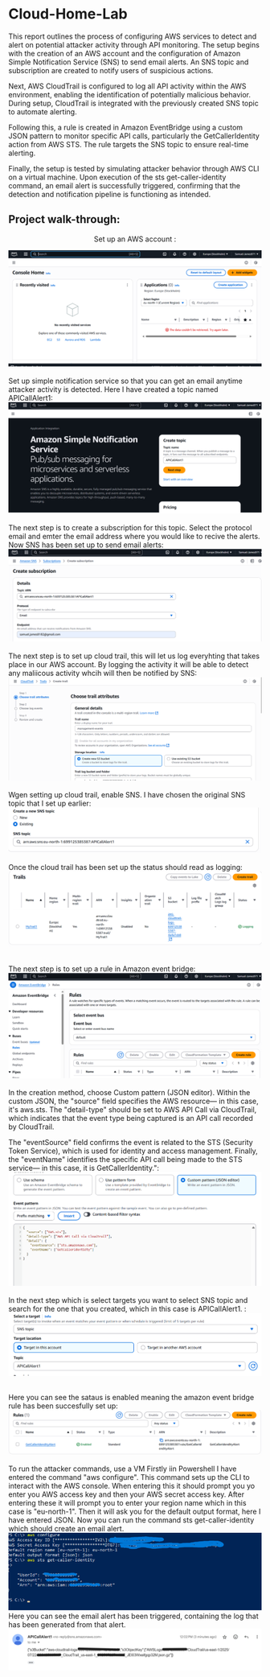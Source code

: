 # Cloud-Home-Lab


This report outlines the process of configuring AWS services to detect and alert on potential attacker activity through API monitoring. The setup begins with the creation of an AWS account and the configuration of Amazon Simple Notification Service (SNS) to send email alerts. An SNS topic and subscription are created to notify users of suspicious actions.

Next, AWS CloudTrail is configured to log all API activity within the AWS environment, enabling the identification of potentially malicious behavior. During setup, CloudTrail is integrated with the previously created SNS topic to automate alerting.

Following this, a rule is created in Amazon EventBridge using a custom JSON pattern to monitor specific API calls, particularly the GetCallerIdentity action from AWS STS. The rule targets the SNS topic to ensure real-time alerting.

Finally, the setup is tested by simulating attacker behavior through AWS CLI on a virtual machine. Upon execution of the sts get-caller-identity command, an email alert is successfully triggered, confirming that the detection and notification pipeline is functioning as intended.


<h2>Project walk-through:</h2>

<p align="center">
Set up an AWS account : <br/>

![image alt](https://github.com/Samuel-James971/Cloud-Home-Lab/blob/main/1.png?raw=true)
<br />
<br />
 Set up simple notification service so that you can get an email anytime attacker activity is detected. Here I have created a topic named APICallAlert1:  <br/>
![image alt](https://github.com/Samuel-James971/Cloud-Home-Lab/blob/main/2.png?raw=true)
<br />
<br />
The next step is to create a subscription for this topic. Select the protocol email and emter the email address where you would like to recive the alerts. Now SNS has been set up to send email alerts: <br/>
![image alt](https://github.com/Samuel-James971/Cloud-Home-Lab/blob/main/3.png?raw=true)
<br />
<br />
The next step is to set up cloud trail, this will let us log everyhting that takes place in our AWS account. By logging the activity it will be able to detect any maliicous activity whcih will then be notified by SNS:   <br/>
![image alt](https://github.com/Samuel-James971/Cloud-Home-Lab/blob/main/4.png?raw=true)
<br />
<br />
Wgen setting up cloud trail, enable SNS. I have chosen the original SNS topic that I set up earlier:  <br/>
![image alt](https://github.com/Samuel-James971/Cloud-Home-Lab/blob/main/5.png?raw=true)
<br />
<br />
Once the cloud trail has been set up the status should read as logging:  <br/>
![image alt](https://github.com/Samuel-James971/Cloud-Home-Lab/blob/main/6.png?raw=true)
<br />
<br />

The next step is to set up a rule in Amazon event bridge:  <br/>
![image alt](https://github.com/Samuel-James971/Cloud-Home-Lab/blob/main/7.png?raw=true)
<br />
<br />
In the creation method, choose Custom pattern (JSON editor). Within the custom JSON, the "source" field specifies the AWS resource— in this case, it's aws.sts. The "detail-type" should be set to AWS API Call via CloudTrail, which indicates that the event type being captured is an API call recorded by CloudTrail.

The "eventSource" field confirms the event is related to the STS (Security Token Service), which is used for identity and access management. Finally, the "eventName" identifies the specific API call being made to the STS service— in this case, it is GetCallerIdentity.":  <br/>
![image alt](https://github.com/Samuel-James971/Cloud-Home-Lab/blob/main/8.png?raw=true)
<br />
<br /> 
In the next step which is select targets you want to select SNS topic and search for the one that you created, which in this case is APICallAlert1. :  <br/>
![image alt](https://github.com/Samuel-James971/Cloud-Home-Lab/blob/main/9.png?raw=true)
<br />
<br />
 
Here you can see the sataus is enabled meaning the amazon event bridge rule has been succesfully set up:  <br/>
![image alt](https://github.com/Samuel-James971/Cloud-Home-Lab/blob/main/10.png?raw=true)
<br />
<br />
To run the attacker commands, use a VM Firstly iin Powershell I have entered the command "aws configure". This command sets up the CLI to interact with the AWS console. When entering this it should prompt you yo enter you AWS access key and then your AWS secret access key. After entering these it will prompt you to enter your region name which in this case is "eu-north-1". Then it will ask you for the default output format, here I have entered JSON.
Now you can run the command sts get-caller-identity which should create an email alert.
![image alt](https://github.com/Samuel-James971/Cloud-Home-Lab/blob/main/15.png?raw=true)
<br />
Here you can see the email alert has been triggered, containing the log that has been generated from that alert.
![image alt](https://github.com/Samuel-James971/Cloud-Home-Lab/blob/main/16.png?raw=true)





<!--
 ```diff
- text in red
+ text in green
! text in orange
# text in gray
@@ text in purple (and bold)@@
```
--!>
